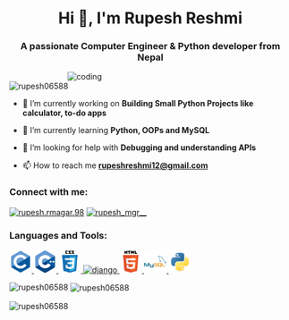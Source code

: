 <h1 align="center">Hi 👋, I'm Rupesh Reshmi</h1>
<h3 align="center">A passionate Computer Engineer & Python developer from Nepal</h3>
<img align="right" alt="coding" width="400" src="https://camo.githubusercontent.com/4d9f5ecceb711eec6e2018f38a5677dc657c9738d4a65ba3b928c41c0a45b439/68747470733a2f2f6d69726f2e6d656469756d2e636f6d2f6d61782f313336302f302a37513379765349765f7430696f4a2d5a2e676966">
<p align="left"> <img src="https://komarev.com/ghpvc/?username=rupesh06588&label=Profile%20views&color=0e75b6&style=flat" alt="rupesh06588" /> </p>

- 🔭 I’m currently working on **Building Small Python Projects like calculator, to-do apps**

- 🌱 I’m currently learning **Python, OOPs and MySQL**

- 🤝 I’m looking for help with **Debugging and understanding APIs**

- 📫 How to reach me **rupeshreshmi12@gmail.com**

<h3 align="left">Connect with me:</h3>
<p align="left">
<a href="https://fb.com/rupesh.rmagar.98" target="blank"><img align="center" src="https://raw.githubusercontent.com/rahuldkjain/github-profile-readme-generator/master/src/images/icons/Social/facebook.svg" alt="rupesh.rmagar.98" height="30" width="40" /></a>
<a href="https://instagram.com/rupesh_mgr__" target="blank"><img align="center" src="https://raw.githubusercontent.com/rahuldkjain/github-profile-readme-generator/master/src/images/icons/Social/instagram.svg" alt="rupesh_mgr__" height="30" width="40" /></a>
</p>

<h3 align="left">Languages and Tools:</h3>
<p align="left"> <a href="https://www.cprogramming.com/" target="_blank" rel="noreferrer"> <img src="https://raw.githubusercontent.com/devicons/devicon/master/icons/c/c-original.svg" alt="c" width="40" height="40"/> </a> <a href="https://www.w3schools.com/cpp/" target="_blank" rel="noreferrer"> <img src="https://raw.githubusercontent.com/devicons/devicon/master/icons/cplusplus/cplusplus-original.svg" alt="cplusplus" width="40" height="40"/> </a> <a href="https://www.w3schools.com/css/" target="_blank" rel="noreferrer"> <img src="https://raw.githubusercontent.com/devicons/devicon/master/icons/css3/css3-original-wordmark.svg" alt="css3" width="40" height="40"/> </a> <a href="https://www.djangoproject.com/" target="_blank" rel="noreferrer"> <img src="https://cdn.worldvectorlogo.com/logos/django.svg" alt="django" width="40" height="40"/> </a> <a href="https://www.w3.org/html/" target="_blank" rel="noreferrer"> <img src="https://raw.githubusercontent.com/devicons/devicon/master/icons/html5/html5-original-wordmark.svg" alt="html5" width="40" height="40"/> </a> <a href="https://www.mysql.com/" target="_blank" rel="noreferrer"> <img src="https://raw.githubusercontent.com/devicons/devicon/master/icons/mysql/mysql-original-wordmark.svg" alt="mysql" width="40" height="40"/> </a> <a href="https://www.python.org" target="_blank" rel="noreferrer"> <img src="https://raw.githubusercontent.com/devicons/devicon/master/icons/python/python-original.svg" alt="python" width="40" height="40"/> </a> </p>

<p><img align="left" src="https://github-readme-stats.vercel.app/api/top-langs?username=rupesh06588&show_icons=true&locale=en&layout=compact" alt="rupesh06588" /></p>

<p>&nbsp;<img align="center" src="https://github-readme-stats.vercel.app/api?username=rupesh06588&show_icons=true&locale=en" alt="rupesh06588" /></p>

<p><img align="center" src="https://github-readme-streak-stats.herokuapp.com/?user=rupesh06588&" alt="rupesh06588" /></p>
